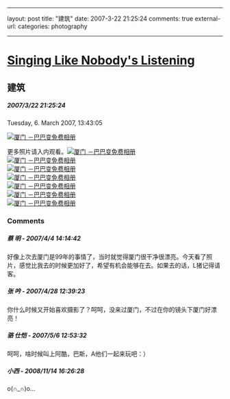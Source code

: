 
---
layout: post
title: "&#24314;&#31569;"
date: 2007-3-22 21:25:24
comments: true
external-url: 
categories: photography

---

				
# [Singing Like Nobody's Listening][1]

   [1]: index.html

## 建筑

##### 2007/3/22 21:25:24

Tuesday, 6. March 2007, 13:43:05

  


[![厦门 －巴巴变免费相册][2]][3]  


   [2]: http://photo1.bababian.com/20070305/AC3D7B34832B51917403E47526506176_800.jpg (_mg_2785.jpg)
   [3]: http://www.bababian.com/phoinfo/AC3D7B34832B51917403E47526506176DT (点击查看照片的详细信息)

  
更多照片请入内观看。[![厦门 －巴巴变免费相册][4]][5]  
[![厦门 －巴巴变免费相册][6]][7]  
[![厦门 －巴巴变免费相册][8]][9]  
[![厦门 －巴巴变免费相册][10]][11]  
[![厦门 －巴巴变免费相册][12]][13]  
[![厦门 －巴巴变免费相册][14]][15]  
[![厦门 －巴巴变免费相册][16]][17]  


   [4]: http://photo1.bababian.com/20070305/99C742D07FCF992E7345B73357097D84_800.jpg (_mg_2918.jpg)
   [5]: http://www.bababian.com/phoinfo/99C742D07FCF992E7345B73357097D84DT (点击查看照片的详细信息)
   [6]: http://photo1.bababian.com/20070305/87AFACF63E7EFFB9F89D49180D4B23A4_800.jpg (_mg_2914.jpg)
   [7]: http://www.bababian.com/phoinfo/87AFACF63E7EFFB9F89D49180D4B23A4DT (点击查看照片的详细信息)
   [8]: http://photo1.bababian.com/20070305/51BEE83D9F22813C31C4975FA65E1E01_800.jpg (_mg_2900.jpg)
   [9]: http://www.bababian.com/phoinfo/51BEE83D9F22813C31C4975FA65E1E01DT (点击查看照片的详细信息)
   [10]: http://photo1.bababian.com/20070305/6A8003FD54A07C0BDABF8695A072D4E6_800.jpg (_mg_2897.jpg)
   [11]: http://www.bababian.com/phoinfo/6A8003FD54A07C0BDABF8695A072D4E6DT (点击查看照片的详细信息)
   [12]: http://photo1.bababian.com/20070305/FD7FD03DDC7EA8665B3147D940C7DAF7_800.jpg (_mg_2891.jpg)
   [13]: http://www.bababian.com/phoinfo/FD7FD03DDC7EA8665B3147D940C7DAF7DT (点击查看照片的详细信息)
   [14]: http://photo1.bababian.com/20070305/AFCFFEA83D16EA37E4C423720CDB3EC2_800.jpg (_mg_2885.jpg)
   [15]: http://www.bababian.com/phoinfo/AFCFFEA83D16EA37E4C423720CDB3EC2DT (点击查看照片的详细信息)
   [16]: http://photo1.bababian.com/20070305/0019CF927F1CA2BEDCFE4F685461DE7D_800.jpg (_mg_2934.jpg)
   [17]: http://www.bababian.com/phoinfo/0019CF927F1CA2BEDCFE4F685461DE7DDT (点击查看照片的详细信息)

### Comments

##### 蔡 明 - 2007/4/4 14:14:42

好像上次去厦门是99年的事情了，当时就觉得厦门很干净很漂亮。今天看了照片，感觉比我去的时候更加好了，希望有机会能够在去。如果去的话，L猪记得请客。

##### 张 吟 - 2007/4/28 12:39:23

你什么时候又开始喜欢摄影了？呵呵，没来过厦门，不过在你的镜头下厦门好漂亮！

##### 骆 仕恺 - 2007/5/6 12:53:32

呵呵，啥时候叫上阿酷，巴斯，A他们一起来玩吧：）

##### 小西 - 2008/11/14 16:26:28

o(∩_∩)o...